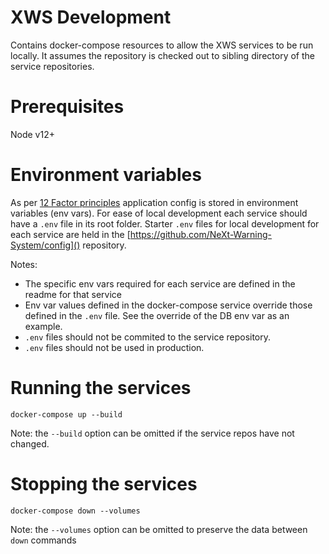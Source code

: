 # XWS Development

Contains docker-compose resources to allow the XWS services to be run locally.
It assumes the repository is checked out to sibling directory of the service repositories.

# Prerequisites

Node v12+

# Environment variables

As per [12 Factor principles](https://12factor.net/config) application config is stored in environment variables (env vars). For ease of local development each service should have a `.env` file in its root folder. Starter `.env` files for local development for each service are held in the [https://github.com/NeXt-Warning-System/config]() repository.

Notes:
* The specific env vars required for each service are defined in the readme for that service
* Env var values defined in the docker-compose service override those defined in the `.env` file. See the override of the DB env var as an example.
* `.env` files should not be commited to the service repository.
* `.env` files should not be used in production.

# Running the services

`docker-compose up --build`

Note: the `--build` option can be omitted if the service repos have not changed.

# Stopping the services

`docker-compose down --volumes`

Note: the `--volumes` option can be omitted to preserve the data between `down` commands
